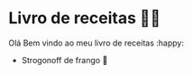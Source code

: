# Livro de receitas :man_cook:

Olá Bem vindo ao meu livro de receitas :happy:

- Strogonoff de frango :chicken:

  
